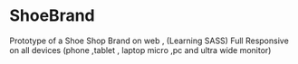 # ShoeBrand
Prototype of a Shoe Shop Brand on web , (Learning SASS) Full Responsive on all devices (phone ,tablet , laptop micro ,pc and ultra wide monitor) 
